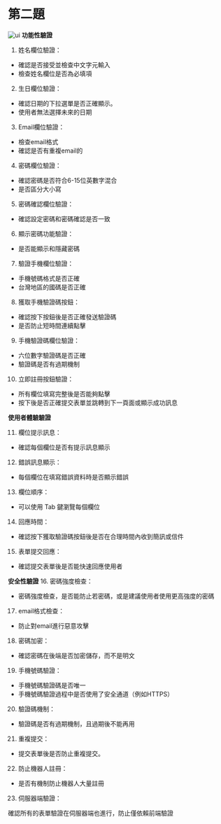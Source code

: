 # 第二題
![ui](https://cdn.discordapp.com/attachments/934056472558588035/1268033469372563496/image.png?ex=66aaf3b2&is=66a9a232&hm=136e927ee2f49892e4a3fdf13a92eb90b90e08f4a974f7b61fb70f2d28b970fc&)
**功能性驗證**

1. 姓名欄位驗證：

- 確認是否接受並檢查中文字元輸入
- 檢查姓名欄位是否為必填項

2. 生日欄位驗證：

- 確認日期的下拉選單是否正確顯示。
- 使用者無法選擇未來的日期

3. Email欄位驗證：

- 檢查email格式
- 確認是否有重複email的

4. 密碼欄位驗證：

- 確認密碼是否符合6-15位英數字混合
- 是否區分大小寫

5. 密碼確認欄位驗證：

- 確認設定密碼和密碼確認是否一致

6. 顯示密碼功能驗證：

- 是否能顯示和隱藏密碼

7. 驗證手機欄位驗證：

- 手機號碼格式是否正確
- 台灣地區的國碼是否正確

8. 獲取手機驗證碼按鈕：

- 確認按下按鈕後是否正確發送驗證碼
- 是否防止短時間連續點擊

9. 手機驗證碼欄位驗證：

- 六位數字驗證碼是否正確
- 驗證碼是否有過期機制

10. 立即註冊按鈕驗證：

- 所有欄位填寫完整後是否能夠點擊
- 按下後是否正確提交表單並跳轉到下一頁面或顯示成功訊息

**使用者體驗驗證**

11. 欄位提示訊息：

- 確認每個欄位是否有提示訊息顯示

12. 錯誤訊息顯示：

- 每個欄位在填寫錯誤資料時是否顯示錯誤

13. 欄位順序：

- 可以使用 Tab 鍵瀏覽每個欄位

14. 回應時間：

- 確認按下獲取驗證碼按鈕後是否在合理時間內收到簡訊或信件

15. 表單提交回應：

- 確認提交表單後是否能快速回應使用者

**安全性驗證**
16. 密碼強度檢查：

- 密碼強度檢查，是否能防止若密碼，或是建議使用者使用更高強度的密碼

17. email格式檢查：

- 防止對email進行惡意攻擊

18. 密碼加密：

- 確認密碼在後端是否加密儲存，而不是明文

19. 手機號碼驗證：

- 手機號碼驗證碼是否唯一
- 手機號碼驗證過程中是否使用了安全通道（例如HTTPS）

20. 驗證碼機制：

- 驗證碼是否有過期機制，且過期後不能再用

21. 重複提交：

- 提交表單後是否防止重複提交。
22. 防止機器人註冊：

- 是否有機制防止機器人大量註冊

23. 伺服器端驗證：

確認所有的表單驗證在伺服器端也進行，防止僅依賴前端驗證
